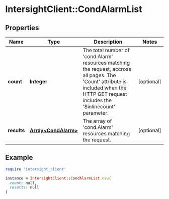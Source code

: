 # IntersightClient::CondAlarmList

## Properties

| Name | Type | Description | Notes |
| ---- | ---- | ----------- | ----- |
| **count** | **Integer** | The total number of &#39;cond.Alarm&#39; resources matching the request, accross all pages. The &#39;Count&#39; attribute is included when the HTTP GET request includes the &#39;$inlinecount&#39; parameter. | [optional] |
| **results** | [**Array&lt;CondAlarm&gt;**](CondAlarm.md) | The array of &#39;cond.Alarm&#39; resources matching the request. | [optional] |

## Example

```ruby
require 'intersight_client'

instance = IntersightClient::CondAlarmList.new(
  count: null,
  results: null
)
```


